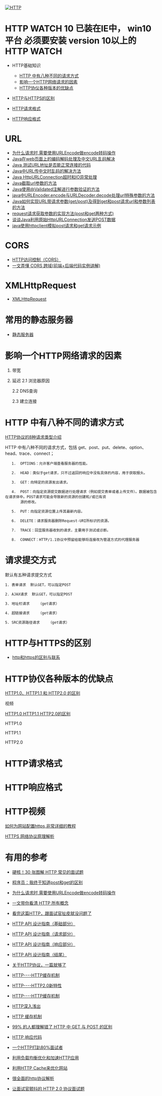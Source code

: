 
<a href="https://ibb.co/Q6CpSBW"><img src="https://i.ibb.co/8jdNv3y/HTTP.jpg" alt="HTTP" border="0"></a>

# HTTP WATCH 10 已装在IE中， win10 平台 必须要安装 version 10以上的HTTP WATCH

* HTTP基础知识
  * [HTTP 中有八种不同的请求方式](#HTTP-中有八种不同的请求方式)
  * [影响一个HTTP网络请求的因素](#影响一个HTTP网络请求的因素)
  * [HTTP协仪各种版本的优缺点](#HTTP协仪各种版本的优缺点)

* [HTTP与HTTPS的区别](#HTTP与HTTPS的区别)
* [HTTP请求格式](#HTTP请求格式)
* [HTTP响应格式](#HTTP响应格式)

# URL
* [为什么请求时,需要使用URLEncode做encode转码操作](https://blog.csdn.net/u013833031/article/details/78828539)
* [Java在web页面上的编码解码处理及中文URL乱码解决](https://www.jb51.net/article/80181.htm)
* [Java 测试URL地址是否能正常连接的代码](https://www.jb51.net/article/90864.htm)
* [Java中URL传中文时乱码的解决方法](https://www.jb51.net/article/94333.htm)
* [Java HttpURLConnection超时和IO异常处理](https://www.jb51.net/article/92962.htm)
* [Java截取url参数的方法](https://www.jb51.net/article/90864.htm)
* [Java使用@Validated注解进行参数验证的方法](https://www.jb51.net/article/167642.htm)
* [java中URLEncoder.encode与URLDecoder.decode处理url特殊参数的方法](https://www.jb51.net/article/109017.htm)
* [Java如何实现URL带请求参数(get/post)及得到get和post请求url和参数列表的方法](https://www.jb51.net/article/73898.htm)
* [request请求获取参数的实现方法(post和get两种方式)]()
* [谈谈Java利用原始HttpURLConnection发送POST数据](https://www.jb51.net/article/73621.htm)
* [java使用httpclient模拟post请求和get请求示例](https://www.jb51.net/article/47282.htm)

# CORS

* [HTTP访问控制（CORS）](https://developer.mozilla.org/zh-CN/docs/Web/HTTP/Access_control_CORS)
* [一文弄懂 CORS 跨域(前端+后端代码实例讲解)](https://www.jianshu.com/p/f18388d6b931)

#  XMLHttpRequest

* [XMLHttpRequest](https://developer.mozilla.org/zh-CN/docs/Web/API/XMLHttpRequest)


# 常用的静态服务器

* [静态服务器](http://eux.baidu.com/blog/fe/%E5%B8%B8%E7%94%A8%E7%9A%84%E9%9D%99%E6%80%81%E6%9C%8D%E5%8A%A1%E5%99%A8)



# 影响一个HTTP网络请求的因素

  1. 带宽
  
  2. 延迟
     2.1  浏览器原因
     
     2.2  DNS查询
     
     2.3  建立连接
  
# HTTP 中有八种不同的请求方式
   
   [HTTP协议的8种请求类型介绍](https://www.cnblogs.com/chaoyuehedy/p/9963417.html)
   
   HTTP 中有八种不同的请求方式，包括 get、post、put、delete、option、head、trace、connect；
       
       1.  OPTIONS：允许客户端查看服务器的性能。

       2.  HEAD：类似于get请求，只不过返回的响应中没有具体的内容，用于获取报头。

       3.  GET：向特定的资源发出请求。

       4.  POST：向指定资源提交数据进行处理请求（例如提交表单或者上传文件）。数据被包含在请求体中。POST请求可能会导致新的资源的创建和/或已有资
           源的修改。

       5.  PUT：向指定资源位置上传其最新内容。

       6.  DELETE：请求服务器删除Request-URI所标识的资源。

       7.  TRACE：回显服务器收到的请求，主要用于测试或诊断。

       8.  CONNECT：HTTP/1.1协议中预留给能够将连接改为管道方式的代理服务器

# 请求提交方式
  
  默认有五种请求提交方式
  

    1. 表单请求  默认GET，可以指定POST
    
    2. AJAX请求  默认GET，可以指定POST
    
    3. 地址栏请求    （get请求）
    
    4. 超链接请求    （get请求）
    
    5. SRC资源路径请求    （get请求）

  


# HTTP与HTTPS的区别
  
  *  [http和https的区别与联系](https://www.imooc.com/article/27043)

# HTTP协仪各种版本的优缺点
 
  [HTTP1.0、HTTP1.1 和 HTTP2.0 的区别](https://www.cnblogs.com/heluan/p/8620312.html)
  
  视频
  
  [HTTP1.0  HTTP1.1  HTTP2.0的区别](https://www.bilibili.com/video/av59522356?from=search&seid=9627788764234609536)
  
  
  
   HTTP1.0
   
   HTTP1.1
   
   HTTP2.0

# HTTP请求格式

# HTTP响应格式
       

# HTTP视频

  [如何为网站配置https,非常详细的教程](https://www.bilibili.com/video/av35381918?from=search&seid=5658735684576843185)
  
  [HTTPS 网络协议原理解析](https://www.bilibili.com/video/av56542057/?spm_id_from=333.788.videocard.9)

# 有用的参考
* [硬核！30 张图解 HTTP 常见的面试题](https://mp.weixin.qq.com/s/FJGKObVnU61ve_ioejLrtw)
* [程序员：我终于知道post和get的区别](https://www.jianshu.com/p/2e2c064f1a8b)
* [为什么请求时,需要使用URLEncode做encode转码操作](https://blog.csdn.net/u013833031/article/details/78828539)
* [一文带你看清 HTTP 所有概念](https://blog.csdn.net/qq_36894974/article/details/104044932)
* [看完这篇HTTP，跟面试官扯皮就没问题了](https://blog.csdn.net/qq_36894974/article/details/103930478?depth_1-utm_source=distribute.pc_relevant.none-task&utm_source=distribute.pc_relevant.none-task)
*  [HTTP API 设计指南（基础部分）](https://segmentfault.com/a/1190000002511720)
*  [HTTP API 设计指南（请求部分）](https://segmentfault.com/a/1190000002512493)
*  [HTTP API 设计指南（响应部分）](https://segmentfault.com/a/1190000002515342)
*  [HTTP API 设计指南（结尾）](https://segmentfault.com/a/1190000002518410)
*  [关于HTTP协议，一篇就够了](https://www.cnblogs.com/ranyonsue/p/5984001.html)
*  [HTTP----HTTP缓存机制](https://juejin.im/post/5a1d4e546fb9a0450f21af23)
*  [HTTP----HTTP2.0新特性](https://juejin.im/post/5a4dfb2ef265da43305ee2d0)
*  [HTTP----HTTP缓存机制](https://juejin.im/post/5a1d4e546fb9a0450f21af23)
*  [HTTP深入浅出](https://zhuanlan.zhihu.com/p/61469721?utm_source=wechat_session&utm_medium=social&utm_oi=991812777480134656)
*  [HTTP 缓存机制](https://zhuanlan.zhihu.com/p/58685072?utm_source=wechat_session&utm_medium=social&utm_oi=991812777480134656)
*  [99% 的人都理解错了 HTTP 中 GET 与 POST 的区别](https://zhuanlan.zhihu.com/p/54654014?utm_source=wechat_session&utm_medium=social&utm_oi=991812777480134656)

*  [HTTP 响应代码](https://developer.mozilla.org/zh-CN/docs/Web/HTTP/Status)
*  [一个HTTP打趴80%面试者](https://zhuanlan.zhihu.com/p/60450391?utm_source=wechat_session&utm_medium=social&utm_oi=991812777480134656)
* [利用负载均衡优化和加速HTTP应用](https://blog.51cto.com/virtualadc/580832)
* [利用HTTP Cache来优化网站](https://www.cnblogs.com/cocowool/archive/2011/08/22/2149929.html)
* [很全面的http协议解析](https://blog.csdn.net/MrQkeil/article/details/79577195)
* [让面试官颤抖的 HTTP 2.0 协议面试题](https://blog.csdn.net/zl1zl2zl3/article/details/81901735)
